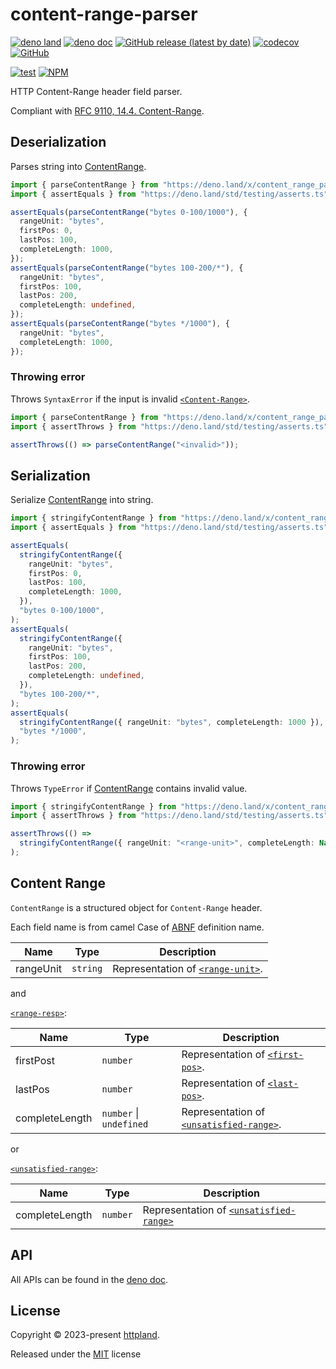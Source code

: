 # content-range-parser

[![deno land](http://img.shields.io/badge/available%20on-deno.land/x-lightgrey.svg?logo=deno)](https://deno.land/x/content_range_parser)
[![deno doc](https://doc.deno.land/badge.svg)](https://doc.deno.land/https/deno.land/x/content_range_parser/mod.ts)
[![GitHub release (latest by date)](https://img.shields.io/github/v/release/httpland/content-range-parser)](https://github.com/httpland/content-range-parser/releases)
[![codecov](https://codecov.io/gh/httpland/content-range-parser/branch/main/graph/badge.svg)](https://codecov.io/gh/httpland/content-range-parser)
[![GitHub](https://img.shields.io/github/license/httpland/content-range-parser)](https://github.com/httpland/content-range-parser/blob/main/LICENSE)

[![test](https://github.com/httpland/content-range-parser/actions/workflows/test.yaml/badge.svg)](https://github.com/httpland/content-range-parser/actions/workflows/test.yaml)
[![NPM](https://nodei.co/npm/@httpland/content-range-parser.png?mini=true)](https://nodei.co/npm/@httpland/content-range-parser/)

HTTP Content-Range header field parser.

Compliant with
[RFC 9110, 14.4. Content-Range](https://www.rfc-editor.org/rfc/rfc9110#section-14.4).

## Deserialization

Parses string into [ContentRange](#content-range).

```ts
import { parseContentRange } from "https://deno.land/x/content_range_parser@$VERSION/parse.ts";
import { assertEquals } from "https://deno.land/std/testing/asserts.ts";

assertEquals(parseContentRange("bytes 0-100/1000"), {
  rangeUnit: "bytes",
  firstPos: 0,
  lastPos: 100,
  completeLength: 1000,
});
assertEquals(parseContentRange("bytes 100-200/*"), {
  rangeUnit: "bytes",
  firstPos: 100,
  lastPos: 200,
  completeLength: undefined,
});
assertEquals(parseContentRange("bytes */1000"), {
  rangeUnit: "bytes",
  completeLength: 1000,
});
```

### Throwing error

Throws `SyntaxError` if the input is invalid
[`<Content-Range>`](https://www.rfc-editor.org/rfc/rfc9110#section-14.4-2).

```ts
import { parseContentRange } from "https://deno.land/x/content_range_parser@$VERSION/parse.ts";
import { assertThrows } from "https://deno.land/std/testing/asserts.ts";

assertThrows(() => parseContentRange("<invalid>"));
```

## Serialization

Serialize [ContentRange](#content-range) into string.

```ts
import { stringifyContentRange } from "https://deno.land/x/content_range_parser@$VERSION/stringify.ts";
import { assertEquals } from "https://deno.land/std/testing/asserts.ts";

assertEquals(
  stringifyContentRange({
    rangeUnit: "bytes",
    firstPos: 0,
    lastPos: 100,
    completeLength: 1000,
  }),
  "bytes 0-100/1000",
);
assertEquals(
  stringifyContentRange({
    rangeUnit: "bytes",
    firstPos: 100,
    lastPos: 200,
    completeLength: undefined,
  }),
  "bytes 100-200/*",
);
assertEquals(
  stringifyContentRange({ rangeUnit: "bytes", completeLength: 1000 }),
  "bytes */1000",
);
```

### Throwing error

Throws `TypeError` if [ContentRange](#content-range) contains invalid value.

```ts
import { stringifyContentRange } from "https://deno.land/x/content_range_parser@$VERSION/stringify.ts";
import { assertThrows } from "https://deno.land/std/testing/asserts.ts";

assertThrows(() =>
  stringifyContentRange({ rangeUnit: "<range-unit>", completeLength: NaN })
);
```

## Content Range

`ContentRange` is a structured object for `Content-Range` header.

Each field name is from camel Case of
[ABNF](https://www.rfc-editor.org/rfc/rfc9110.html#section-14.4-2) definition
name.

| Name      | Type     | Description                                                                                   |
| --------- | -------- | --------------------------------------------------------------------------------------------- |
| rangeUnit | `string` | Representation of [`<range-unit>`](https://www.rfc-editor.org/rfc/rfc9110.html#section-14.1). |

and

[`<range-resp>`](https://www.rfc-editor.org/rfc/rfc9110.html#field.content-range):

| Name           | Type                        | Description                                                                                            |
| -------------- | --------------------------- | ------------------------------------------------------------------------------------------------------ |
| firstPost      | `number`                    | Representation of [`<first-pos>`](https://www.rfc-editor.org/rfc/rfc9110.html#rule.int-range).         |
| lastPos        | `number`                    | Representation of [`<last-pos>`](https://www.rfc-editor.org/rfc/rfc9110.html#rule.int-range).          |
| completeLength | `number` &#124; `undefined` | Representation of [`<unsatisfied-range>`](https://www.rfc-editor.org/rfc/rfc9110.html#section-14.4-2). |

or

[`<unsatisfied-range>`](https://www.rfc-editor.org/rfc/rfc9110.html#field.content-range):

| Name           | Type     | Description                                                                                           |
| -------------- | -------- | ----------------------------------------------------------------------------------------------------- |
| completeLength | `number` | Representation of [`<unsatisfied-range>`](https://www.rfc-editor.org/rfc/rfc9110.html#section-14.4-2) |

### 

## API

All APIs can be found in the
[deno doc](https://doc.deno.land/https/deno.land/x/content_range_parser/mod.ts).

## License

Copyright © 2023-present [httpland](https://github.com/httpland).

Released under the [MIT](./LICENSE) license
